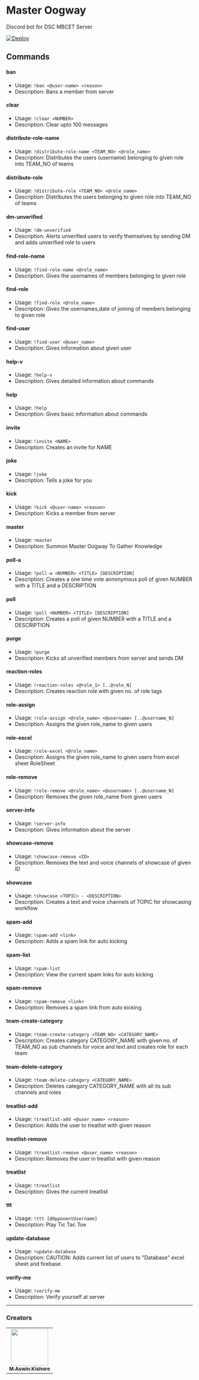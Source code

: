 # Master Oogway

Discord bot for DSC MBCET Server

[![Deploy](https://github.com/dscmbcet/oogway/actions/workflows/deployment.yml/badge.svg?branch=master)](https://github.com/dscmbcet/oogway/actions/workflows/deployment.yml)

<!-- Generated by update-command-readme.js-->
<!-- COMMANDS:START - DO NOT DELETE -->

## Commands

#### ban

-   Usage: `!ban <@user-name> <reason>`
-   Description: Bans a member from server

#### clear

-   Usage: `!clear <NUMBER>`
-   Description: Clear upto 100 messages

#### distribute-role-name

-   Usage: `!distribute-role-name <TEAM_NO> <@role_name>`
-   Description: Distributes the users (username) belonging to given role into TEAM_NO of teams

#### distribute-role

-   Usage: `!distribute-role <TEAM_NO> <@role_name> `
-   Description: Distributes the users belonging to given role into TEAM_NO of teams

#### dm-unverified

-   Usage: `!dm-unverified`
-   Description: Alerts unverified users to verify themselves by sending DM and adds unverified role to users

#### find-role-name

-   Usage: `!find-role-name <@role_name>`
-   Description: Gives the usernames of members belonging to given role

#### find-role

-   Usage: `!find-role <@role_name>`
-   Description: Gives the usernames,date of joining of members belonging to given role

#### find-user

-   Usage: `!find-user <@user_name>`
-   Description: Gives information about given user

#### help-v

-   Usage: `!help-v`
-   Description: Gives detailed information about commands

#### help

-   Usage: `!help`
-   Description: Gives basic information about commands

#### invite

-   Usage: `!invite <NAME>`
-   Description: Creates an invite for NAME

#### joke

-   Usage: `!joke`
-   Description: Tells a joke for you

#### kick

-   Usage: `!kick <@user-name> <reason>`
-   Description: Kicks a member from server

#### master

-   Usage: `!master`
-   Description: Summon Master Oogway To Gather Knowledge

#### poll-a

-   Usage: `!poll-a <NUMBER> <TITLE> [DESCRIPTION]`
-   Description: Creates a one time vote annonymous poll of given NUMBER with a TITLE and a DESCRIPTION

#### poll

-   Usage: `!poll <NUMBER> <TITLE> [DESCRIPTION]`
-   Description: Creates a poll of given NUMBER with a TITLE and a DESCRIPTION

#### purge

-   Usage: `!purge`
-   Description: Kicks all unverified members from server and sends DM

#### reaction-roles

-   Usage: `!reaction-roles <@role_1> [..@role_N]`
-   Description: Creates reaction role with given no. of role tags

#### role-assign

-   Usage: `!role-assign <@role_name> <@username> [..@username_N]`
-   Description: Assigns the given role_name to given users

#### role-excel

-   Usage: `!role-excel <@role_name>`
-   Description: Assigns the given role_name to given users from excel sheet RoleSheet

#### role-remove

-   Usage: `!role-remove <@role_name> <@username> [..@username_N]`
-   Description: Removes the given role_name from given users

#### server-info

-   Usage: `!server-info`
-   Description: Gives information about the server

#### showcase-remove

-   Usage: `!showcase-remove <ID>`
-   Description: Removes the text and voice channels of showcase of given ID

#### showcase

-   Usage: `!showcase <TOPIC> - <DESCRIPTION>`
-   Description: Creates a text and voice channels of TOPIC for showcasing workflow

#### spam-add

-   Usage: `!spam-add <link>`
-   Description: Adds a spam link for auto kicking

#### spam-list

-   Usage: `!spam-list`
-   Description: View the current spam links for auto kicking

#### spam-remove

-   Usage: `!spam-remove <link>`
-   Description: Removes a spam link from auto kicking

#### team-create-category

-   Usage: `!team-create-category <TEAM_NO> <CATEGORY_NAME>`
-   Description: Creates category CATEGORY_NAME with given no. of TEAM_NO as sub channels for voice and text and creates role for each team

#### team-delete-category

-   Usage: `!team-delete-category <CATEGORY_NAME>`
-   Description: Deletes category CATEGORY_NAME with all its sub channels and roles

#### treatlist-add

-   Usage: `!treatlist-add <@user_name> <reason>`
-   Description: Adds the user to treatlist with given reason

#### treatlist-remove

-   Usage: `!treatlist-remove <@user_name> <reason>`
-   Description: Removes the user in treatlist with given reason

#### treatlist

-   Usage: `!treatlist`
-   Description: Gives the current treatlist

#### ttt

-   Usage: `!ttt [@OpponentUsername]`
-   Description: Play Tic Tac Toe

#### update-database

-   Usage: `!update-database`
-   Description: CAUTION: Adds current list of users to "Database" excel sheet and firebase.

#### verify-me

-   Usage: `!verify-me`
-   Description: Verify yourself at server

<!-- COMMANDS:END - DO NOT DELETE -->
<!-- ^Generated by update-command-readme.js-->

---

### Creators

<!-- ALL-CONTRIBUTORS-LIST:START - Do not remove or modify this section -->
<table>
 <tr>
            <td align="center">
                <a href="https://github.com/mak626">
                    <img src="https://avatars.githubusercontent.com/u/60577077?v=4" width="100px;" alt="" />
                    <br>
                    <sub><b>M Aswin Kishore</b></sub>
            </td>
</tr>
</table>
<!-- ALL-CONTRIBUTORS-LIST:END -->
